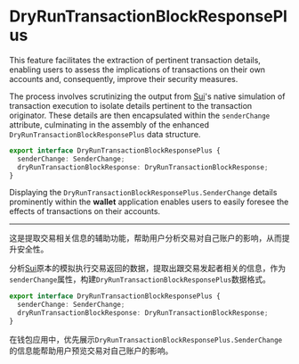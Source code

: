 # DryRunTransactionBlockResponsePlus

This feature facilitates the extraction of pertinent transaction details, enabling users to assess the implications of transactions on their own accounts and, consequently, improve their security measures.  

The process involves scrutinizing the output from [Sui](https://sui.io/)'s native simulation of transaction execution to isolate details pertinent to the transaction originator. These details are then encapsulated within the `senderChange` attribute, culminating in the assembly of the enhanced `DryRunTransactionBlockResponsePlus` data structure.

```typescript
export interface DryRunTransactionBlockResponsePlus {
  senderChange: SenderChange;
  dryRunTransactionBlockResponse: DryRunTransactionBlockResponse;
}
```

Displaying the `DryRunTransactionBlockResponsePlus.SenderChange` details prominently within the **wallet** application enables users to easily foresee the effects of transactions on their accounts.

------

这是提取交易相关信息的辅助功能，帮助用户分析交易对自己账户的影响，从而提升安全性。  

分析[Sui](https://sui.io/)原本的模拟执行交易返回的数据，提取出跟交易发起者相关的信息，作为`senderChange`属性，构建`DryRunTransactionBlockResponsePlus`数据格式。
```typescript
export interface DryRunTransactionBlockResponsePlus {
  senderChange: SenderChange;
  dryRunTransactionBlockResponse: DryRunTransactionBlockResponse;
}
```
在钱包应用中，优先展示`DryRunTransactionBlockResponsePlus.SenderChange`的信息能帮助用户预览交易对自己账户的影响。
